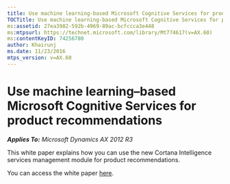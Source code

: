```yaml
---
title: Use machine learning-based Microsoft Cognitive Services for product recommendations
TOCTitle: Use machine learning-based Microsoft Cognitive Services for product recommendations
ms:assetid: 27ea3982-592b-4969-89ac-bcfccca3e448
ms:mtpsurl: https://technet.microsoft.com/library/Mt774617(v=AX.60)
ms:contentKeyID: 74256780
author: Khairunj
ms.date: 11/23/2016
mtps_version: v=AX.60
---
```


# Use machine learning–based Microsoft Cognitive Services for product recommendations 


_**Applies To:** Microsoft Dynamics AX 2012 R3_

This white paper explains how you can use the new Cortana Intelligence services management module for product recommendations.

You can access the white paper [here](https://mbs.microsoft.com/customersource/northamerica/ax/downloads/product-releases/msdax2012r3cu12whatsnew).

  


